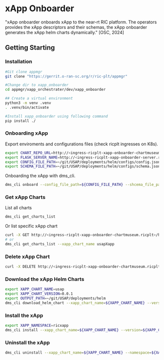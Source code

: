 # xApp Onboarder

"xApp onboarder onboards xApp to the near-rt RIC platform. The operators provides the xApp descriptors and their schemas, the xApp onboarder generates the xApp helm charts dynamically." [OSC, 2024]

## Getting Starting

### Installation

```sh
#Git clone appmgr
git clone "https://gerrit.o-ran-sc.org/r/ric-plt/appmgr"

#Change dir to xapp_onboarder
cd appmgr/xapp_orchestrater/dev/xapp_onboarder

## Create a virtual environment
python3 -m venv .venv
. .venv/bin/activate

#Install xapp_onboarder using following command
pip install ./
```

### Onboarding xApp

Export enviroments and configurations files (check ricplt ingresses on K8s).

```sh
export CHART_REPO_URL=http://<ingress-ricplt-xapp-onboarder-chartmuseum.ricplt>/helmrepo
export FLASK_SERVER_NAME=http://<ingress-ricplt-xapp-onboarder-server.ricplt>/onboard
export CONFIG_FILE_PATH=~/git/USAP/deployments/helm/configs/config.json
export SCHEMA_FILE_PATH=~/git/USAP/deployments/helm/configs/schema.json
```

Onboarding the xApp with dms_cli.

```sh
dms_cli onboard --config_file_path=${CONFIG_FILE_PATH} --shcema_file_path=${SCHEMA_FILE_PATH}
```

### Get xApp Charts

List all charts

```sh
dms_cli get_charts_list
```

Or list specific xApp chart

```sh
curl -X GET http://<ingress-ricplt-xapp-onboarder-chartmuseum.ricplt>/helmrepo/api/charts/usapXapp/<VERSION> | jq .
# or
dms_cli get_charts_list --xapp_chart_name usapXapp
```

### Delete xApp Chart 

```sh
curl -X DELETE http://<ingress-ricplt-xapp-onboarder-chartmuseum.ricplt>/helmrepo/api/charts/<XAPP_CHART_NAME>/<VERSION>
```

### Download the xApp Helm Charts

```sh
export XAPP_CHART_NAME=usap
export XAPP_CHART_VERSION=0.0.1
export OUTPUT_PATH=~/git/USAP/deployments/helm
dms_cli download_helm_chart --xapp_chart_name=${XAPP_CHART_NAME} --version=${XAPP_CHART_VERSION} --output_path=${OUTPUT_PATH}
```

### Install the xApp

```sh
export XAPP_NAMESPACE=ricxapp
dms_cli install --xapp_chart_name=${XAPP_CHART_NAME} --version=${XAPP_CHART_VERSION} --namespace=${XAPP_NAMESPACE}
```

### Uninstall the xApp

```sh
dms_cli uninstall --xapp_chart_name=${XAPP_CHART_NAME} --namespace=${XAPP_NAMESPACE}
```